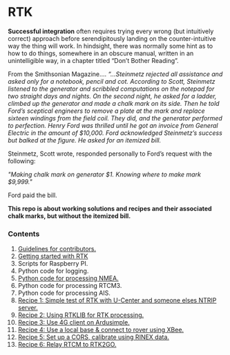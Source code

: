# RTK
**Successful integration** often requires trying every wrong (but intuitively correct) approach before serendipitously landing on the counter-intuitive way the thing will work. In hindsight, there was normally some hint as to how to do things, somewhere in an obscure manual, written in an unintelligible way, in a chapter titled “Don’t Bother Reading”.

From the Smithsonian Magazine….
*“...Steinmetz rejected all assistance and asked only for a notebook, pencil and cot. According to Scott, Steinmetz listened to the generator and scribbled computations on the notepad for two straight days and nights. On the second night, he asked for a ladder, climbed up the generator and made a chalk mark on its side. Then he told Ford’s sceptical engineers to remove a plate at the mark and replace sixteen windings from the field coil. They did, and the generator performed to perfection. Henry Ford was thrilled until he got an invoice from General Electric in the amount of $10,000. Ford acknowledged Steinmetz’s success but balked at the figure. He asked for an itemized bill.*

Steinmetz, Scott wrote, responded personally to Ford’s request with the following:

*"Making chalk mark on generator $1. 
Knowing where to make mark $9,999."*

Ford paid the bill.

__This repo is about working solutions and recipes and their associated chalk marks, but without the itemized bill.__

### Contents
1. [Guidelines for contributors.](https://github.com/IOTECH-Donegal/Netiquette)
2. [Getting started with RTK](https://github.com/IOTECH-Donegal/RTK/blob/main/docs/gettingstarted.md)
3. Scripts for Raspberry PI.
4. Python code for logging.
5. [Python code for processing NMEA.](https://github.com/IOTECH-Donegal/NMEA)
6. Python code for processing RTCM3.
7. Python code for processing AIS.
8. [Recipe 1: Simple test of RTK with U-Center and someone elses NTRIP server.](https://github.com/IOTECH-Donegal/RTK/tree/main/Recipe%201#recipe-1-simplest-test-of-rtk)
9. [Recipe 2: Using RTKLIB for RTK processing.](https://github.com/IOTECH-Donegal/RTK/tree/main/Recipe%201#recipe-1-simplest-test-of-rtk)
10. [Recipe 3: Use 4G client on Ardusimple.](https://github.com/IOTECH-Donegal/RTK/tree/main/Recipe%201#recipe-1-simplest-test-of-rtk)
11. [Recipe 4: Use a local base & connect to rover using XBee.](https://github.com/IOTECH-Donegal/RTK/tree/main/Recipe%201#recipe-1-simplest-test-of-rtk)
12. [Recipe 5: Set up a CORS, calibrate using RINEX data.](https://github.com/IOTECH-Donegal/RTK/tree/main/Recipe%201#recipe-1-simplest-test-of-rtk)
13. [Recipe 6: Relay RTCM to RTK2GO.](https://github.com/IOTECH-Donegal/RTK/tree/main/Recipe%201#recipe-1-simplest-test-of-rtk)
